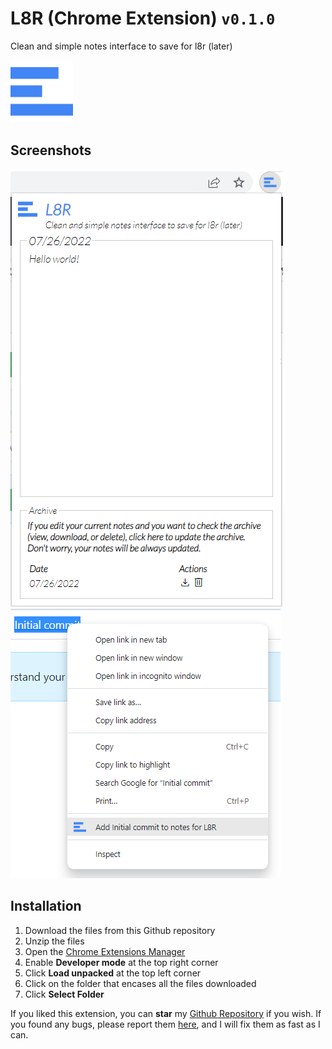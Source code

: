 # L8R (Chrome Extension) `v0.1.0`

Clean and simple notes interface to save for l8r (later)

<img src="https://raw.githubusercontent.com/JavRedstone/L8R/main/src/assets/icons/l8r_icon.svg"  alt="Logo" width="100" height="100">

## Screenshots

<img src="https://github.com/JavRedstone/L8R/blob/main/src/assets/screenshots/l8r-screenshot-1.png" alt="Screenshot_1">

<img src="https://github.com/JavRedstone/L8R/blob/main/src/assets/screenshots/l8r-screenshot-2.png" alt="Screenshot_2">

## Installation

1. Download the files from this Github repository
2. Unzip the files
3. Open the [Chrome Extensions Manager](chrome://extensions)
4. Enable **Developer mode** at the top right corner
5. Click **Load unpacked** at the top left corner
6. Click on the folder that encases all the files downloaded
7. Click **Select Folder**

If you liked this extension, you can **star** my [Github Repository](https://github.com/JavRedstone/L8R) if you wish. If you found any bugs, please report them [here](https://github.com/JavRedstone/L8R/issues), and I will fix them as fast as I can.
